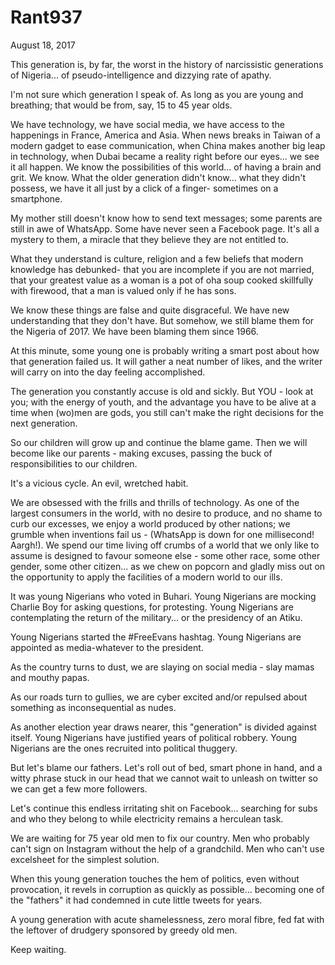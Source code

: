 # Rant937


August 18, 2017

This generation is, by far, the worst in the history of narcissistic generations of Nigeria... of pseudo-intelligence and dizzying rate of apathy.

I'm not sure which generation I speak of. As long as you are young and breathing; that would be from, say, 15 to 45 year olds.

We have technology, we have social media, we have access to the happenings in France, America and Asia. When news breaks in Taiwan of a modern gadget to ease communication, when China makes another big leap in technology, when Dubai became a reality right before our eyes... we see it all happen. We know the possibilities of this world... of having a brain and grit. We know. What the older generation didn't know... what they didn't possess, we have it all just by a click of a finger- sometimes on a smartphone. 

My mother still doesn't know how to send text messages; some parents are still in awe of WhatsApp. Some have never seen a Facebook page. It's all a mystery to them, a miracle that they believe they are not entitled to. 

What they understand is culture, religion and a few beliefs that modern knowledge has debunked- that you are incomplete if you are not married, that your greatest value as a woman is a pot of oha soup cooked skillfully with firewood, that a man is valued only if he has sons.

We know these things are false and quite disgraceful. We have new understanding that they don't have. But somehow, we still blame them for the Nigeria of 2017. We have been blaming them since 1966.

At this minute, some young one is probably writing a smart post about how that generation failed us. It will gather a neat number of likes, and the writer will carry on into the day feeling accomplished.

The generation you constantly accuse is old and sickly. But YOU - look at you; with the energy of youth, and the advantage you have to be alive at a time when (wo)men are gods, you still can't make the right decisions for the next generation.

So our children will grow up and continue the blame game. Then we will become like our parents - making excuses, passing the buck of responsibilities to our children. 

It's a vicious cycle. An evil, wretched habit.

We are obsessed with the frills and thrills of technology. As one of the largest consumers in the world, with no desire to produce, and no shame to curb our excesses, we enjoy a world produced by other nations; we grumble when inventions fail us - (WhatsApp is down for one millisecond! Aargh!). We spend our time living off crumbs of a world that we only like to assume is designed to favour someone else - some other race, some other gender, some other citizen... as we chew on popcorn and gladly miss out on the opportunity to apply the facilities of a modern world to our ills.

It was young Nigerians who voted in Buhari. Young Nigerians are mocking Charlie Boy for asking questions, for protesting. Young Nigerians are contemplating the return of the military... or the presidency of an Atiku. 

Young Nigerians started the #FreeEvans hashtag. Young Nigerians are appointed as media-whatever to the president.

As the country turns to dust, we are slaying on social media - slay mamas and mouthy papas.

As our roads turn to gullies, we are cyber excited and/or repulsed about something as inconsequential as nudes.

As another election year draws nearer, this "generation" is divided against itself. Young Nigerians have justified years of political robbery. Young Nigerians are the ones recruited into political thuggery.

But let's blame our fathers. Let's roll out of bed, smart phone in hand, and a witty phrase stuck in our head that we cannot wait to unleash on twitter so we can get a few more followers.

Let's continue this endless irritating shit on Facebook... searching for subs and who they belong to while electricity remains a herculean task.

We are waiting for 75 year old men to fix our country. Men who probably can't sign on Instagram without the help of a grandchild. Men who can't use excelsheet for the simplest solution. 

When this young generation touches the hem of politics, even without provocation, it revels in corruption as quickly as possible... becoming one of the "fathers" it had condemned in cute little tweets for years.

A young generation with acute shamelessness, zero moral fibre, fed fat with the leftover of drudgery sponsored by greedy old men.

Keep waiting.